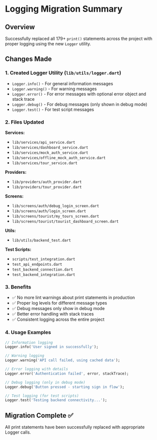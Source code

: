# Logging Migration Summary

## Overview
Successfully replaced all 179+ `print()` statements across the project with proper logging using the new `Logger` utility.

## Changes Made

### 1. Created Logger Utility (`lib/utils/logger.dart`)
- `Logger.info()` - For general information messages
- `Logger.warning()` - For warning messages  
- `Logger.error()` - For error messages with optional error object and stack trace
- `Logger.debug()` - For debug messages (only shown in debug mode)
- `Logger.test()` - For test script messages

### 2. Files Updated
**Services:**
- `lib/services/api_service.dart`
- `lib/services/dashboard_service.dart`
- `lib/services/mock_auth_service.dart`
- `lib/services/offline_mock_auth_service.dart`
- `lib/services/tour_service.dart`

**Providers:**
- `lib/providers/auth_provider.dart`
- `lib/providers/tour_provider.dart`

**Screens:**
- `lib/screens/auth/debug_login_screen.dart`
- `lib/screens/auth/login_screen.dart`
- `lib/screens/tourist/my_tours_screen.dart`
- `lib/screens/tourist/tourist_dashboard_screen.dart`

**Utils:**
- `lib/utils/backend_test.dart`

**Test Scripts:**
- `scripts/test_integration.dart`
- `test_api_endpoints.dart`
- `test_backend_connection.dart`
- `test_backend_integration.dart`

### 3. Benefits
- ✅ No more lint warnings about print statements in production
- ✅ Proper log levels for different message types
- ✅ Debug messages only show in debug mode
- ✅ Better error handling with stack traces
- ✅ Consistent logging across the entire project

### 4. Usage Examples
```dart
// Information logging
Logger.info('User signed in successfully');

// Warning logging  
Logger.warning('API call failed, using cached data');

// Error logging with details
Logger.error('Authentication failed', error, stackTrace);

// Debug logging (only in debug mode)
Logger.debug('Button pressed - starting sign in flow');

// Test logging (for test scripts)
Logger.test('Testing backend connectivity...');
```

## Migration Complete ✅
All print statements have been successfully replaced with appropriate Logger calls.
